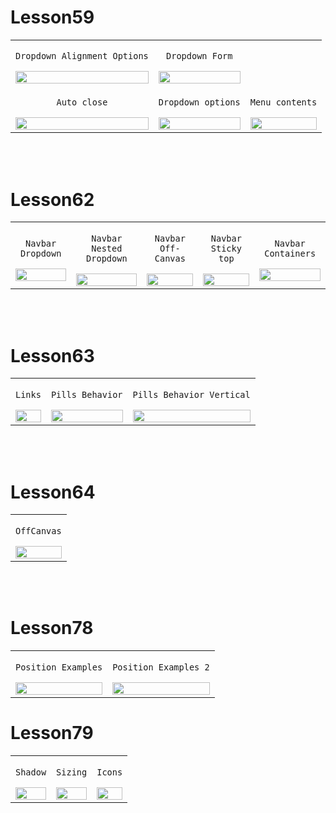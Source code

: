 # Lesson59


<table>
  <tr>
    <tr>
    <td>
      <p align="center"><code>Dropdown Alignment Options</code></p>
      <img src="https://github.com/Kosemer/Bootstrap/assets/82768146/a134a354-7bb6-4e0f-be8c-a89a5dbf4e3d" width="100%" height="100%">
    </td>
    <td>
      <p align="center"><code>Dropdown Form</code></p>
      <img src="https://github.com/Kosemer/Bootstrap/assets/82768146/a601eb94-40e9-4d0d-bc28-f4314ddc10c3" width="100%" height="100%">
    </td>
    </tr>
  <tr>
    <td>
      <p align="center"><code>Auto close</code></p>
      <img src="https://github.com/Kosemer/Bootstrap/assets/82768146/96857c2e-5eb5-4cac-8e16-b994462f7ca3" width="100%" height="100%">
    </td>
    <td>
      <p align="center"><code>Dropdown options</code></p>
      <img src="https://github.com/Kosemer/Bootstrap/assets/82768146/78a8bac8-4190-43dd-96df-b6cd8be0d265" width="100%" height="100%">
    </td>
      <td>
      <p align="center"><code>Menu contents</code></p>
      <img src="https://github.com/Kosemer/Bootstrap/assets/82768146/13a03c81-fbde-4dab-ad9a-6cf7e003ae3f" width="100%" height="100%">
    </td>
    </tr>
  </tr>
</table>

<br><br>

# Lesson62

<table>
  <tr>
    <td>
      <p align="center"><code>Navbar Dropdown</code></p>
      <img src="https://github.com/Kosemer/Bootstrap/assets/82768146/3f70fab9-c956-4097-b255-e756477bfcb7" width="100%" height="100%">
    </td>
    <td>
      <p align="center"><code>Navbar Nested Dropdown</code></p>
      <img src="https://github.com/Kosemer/Bootstrap/assets/82768146/a94b130d-36bd-46ae-817b-6ea96cccacf1" width="100%" height="100%">
    </td>
        <td>
      <p align="center"><code>Navbar Off-Canvas</code></p>
      <img src="https://github.com/Kosemer/Bootstrap/assets/82768146/2df537c2-c4dc-4983-a5fb-d7d12e2deb90" width="100%" height="100%">
    </td>
            <td>
      <p align="center"><code>Navbar Sticky top</code></p>
      <img src="https://github.com/Kosemer/Bootstrap/assets/82768146/b1b2e919-9738-4ef8-853f-8fcc6221cc78" width="100%" height="100%">
    </td>
                <td>
      <p align="center"><code>Navbar Containers</code></p>
      <img src="https://github.com/Kosemer/Bootstrap/assets/82768146/aedb0442-736d-4c21-874c-52d90a20331d" width="100%" height="100%">
    </td>
  </tr>
</table>

<br><br>

# Lesson63

<table>
  <tr>
    <td>
      <p align="center"><code>Links</code></p>
      <img src="https://github.com/Kosemer/Bootstrap/assets/82768146/f4239b09-3f9a-49ae-89c4-40feb4638d08" width="100%" height="100%">
    </td>
    <td>
      <p align="center"><code>Pills Behavior</code></p>
      <img src="https://github.com/Kosemer/Bootstrap/assets/82768146/fc54dd9b-4ee7-49ab-baad-42889f73c0ae" width="100%" height="100%">
    </td>
        <td>
      <p align="center"><code>Pills Behavior Vertical</code></p>
      <img src="https://github.com/Kosemer/Bootstrap/assets/82768146/a76af365-8a93-4617-9bae-83e19946ad87" width="100%" height="100%">
    </td>
  </tr>
</table>

<br><br>

# Lesson64

<table>
  <tr>
    <td>
      <p align="center"><code>OffCanvas</code></p>
      <img src="https://github.com/Kosemer/Bootstrap/assets/82768146/67a9b132-bfdb-4a0f-b4fa-d93f2282a0f7" width="100%" height="100%">
    </td>
  </tr>
</table>

<br><br>

# Lesson78

<table>
  <tr>
    <td>
      <p align="center"><code>Position Examples</code></p>
      <img src="https://github.com/Kosemer/Bootstrap/assets/82768146/a248832a-2e5e-444f-b942-5936ceb9632f" width="100%" height="100%">
    </td>
        <td>
      <p align="center"><code>Position Examples 2</code></p>
      <img src="https://github.com/Kosemer/Bootstrap/assets/82768146/dcd22c39-1519-4763-9639-92123256c91b" width="100%" height="100%">
    </td>
  </tr>
</table>

# Lesson79

<table>
  <tr>
    <td>
      <p align="center"><code>Shadow</code></p>
      <img src="https://github.com/Kosemer/Bootstrap/assets/82768146/5b94c55b-03e9-44c4-b15b-c5da6cb16efc" width="100%" height="100%">
    </td>
        <td>
      <p align="center"><code>Sizing</code></p>
      <img src="https://github.com/Kosemer/Bootstrap/assets/82768146/2cf4c4cd-6779-4ef6-a2ae-3c9e20e490b8" width="100%" height="100%">
    </td>
      <td>
      <p align="center"><code>Icons</code></p>
      <img src="https://github.com/Kosemer/Bootstrap/assets/82768146/bdcb132e-bd02-473c-9c77-48524953d820" width="100%" height="100%">
    </td>
  </tr>
</table>



